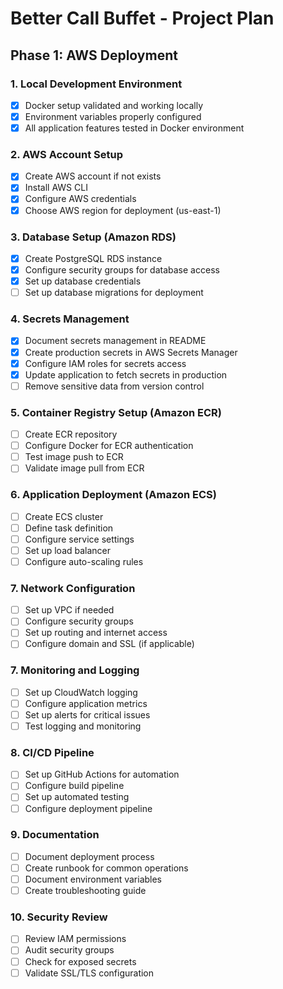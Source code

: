 # Better Call Buffet - Project Plan

## Phase 1: AWS Deployment

### 1. Local Development Environment
- [x] Docker setup validated and working locally
- [x] Environment variables properly configured
- [x] All application features tested in Docker environment

### 2. AWS Account Setup
- [x] Create AWS account if not exists
- [x] Install AWS CLI
- [x] Configure AWS credentials
- [x] Choose AWS region for deployment (us-east-1)

### 3. Database Setup (Amazon RDS)
- [x] Create PostgreSQL RDS instance
- [x] Configure security groups for database access
- [x] Set up database credentials
- [ ] Set up database migrations for deployment

### 4. Secrets Management
- [x] Document secrets management in README
- [x] Create production secrets in AWS Secrets Manager
- [x] Configure IAM roles for secrets access
- [x] Update application to fetch secrets in production
- [ ] Remove sensitive data from version control

### 5. Container Registry Setup (Amazon ECR)
- [ ] Create ECR repository
- [ ] Configure Docker for ECR authentication
- [ ] Test image push to ECR
- [ ] Validate image pull from ECR

### 6. Application Deployment (Amazon ECS)
- [ ] Create ECS cluster
- [ ] Define task definition
- [ ] Configure service settings
- [ ] Set up load balancer
- [ ] Configure auto-scaling rules

### 7. Network Configuration
- [ ] Set up VPC if needed
- [ ] Configure security groups
- [ ] Set up routing and internet access
- [ ] Configure domain and SSL (if applicable)

### 7. Monitoring and Logging
- [ ] Set up CloudWatch logging
- [ ] Configure application metrics
- [ ] Set up alerts for critical issues
- [ ] Test logging and monitoring

### 8. CI/CD Pipeline
- [ ] Set up GitHub Actions for automation
- [ ] Configure build pipeline
- [ ] Set up automated testing
- [ ] Configure deployment pipeline

### 9. Documentation
- [ ] Document deployment process
- [ ] Create runbook for common operations
- [ ] Document environment variables
- [ ] Create troubleshooting guide

### 10. Security Review
- [ ] Review IAM permissions
- [ ] Audit security groups
- [ ] Check for exposed secrets
- [ ] Validate SSL/TLS configuration
